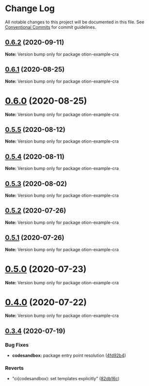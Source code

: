 # Change Log

All notable changes to this project will be documented in this file.
See [Conventional Commits](https://conventionalcommits.org) for commit guidelines.

## [0.6.2](https://github.com/kripod/otion/compare/v0.6.1...v0.6.2) (2020-09-11)

**Note:** Version bump only for package otion-example-cra

## [0.6.1](https://github.com/kripod/otion/compare/v0.6.0...v0.6.1) (2020-08-25)

**Note:** Version bump only for package otion-example-cra

# [0.6.0](https://github.com/kripod/otion/compare/v0.5.5...v0.6.0) (2020-08-25)

**Note:** Version bump only for package otion-example-cra

## [0.5.5](https://github.com/kripod/otion/compare/v0.5.4...v0.5.5) (2020-08-12)

**Note:** Version bump only for package otion-example-cra

## [0.5.4](https://github.com/kripod/otion/compare/v0.5.3...v0.5.4) (2020-08-11)

**Note:** Version bump only for package otion-example-cra

## [0.5.3](https://github.com/kripod/otion/compare/v0.5.2...v0.5.3) (2020-08-02)

**Note:** Version bump only for package otion-example-cra

## [0.5.2](https://github.com/kripod/otion/compare/v0.5.1...v0.5.2) (2020-07-26)

**Note:** Version bump only for package otion-example-cra

## [0.5.1](https://github.com/kripod/otion/compare/v0.5.0...v0.5.1) (2020-07-26)

**Note:** Version bump only for package otion-example-cra

# [0.5.0](https://github.com/kripod/otion/compare/v0.4.0...v0.5.0) (2020-07-23)

**Note:** Version bump only for package otion-example-cra

# [0.4.0](https://github.com/kripod/otion/compare/v0.3.4...v0.4.0) (2020-07-22)

**Note:** Version bump only for package otion-example-cra

## [0.3.4](https://github.com/kripod/otion/compare/v0.3.3...v0.3.4) (2020-07-19)

### Bug Fixes

- **codesandbox:** package entry point resolution ([4fd92b4](https://github.com/kripod/otion/commit/4fd92b4d6bf8eccb3be235cf779aa87338307ec3))

### Reverts

- "ci(codesandbox): set templates explicitly" ([82db16c](https://github.com/kripod/otion/commit/82db16ca1d97d742f1a81b17db1bf1bc3c44f1e7))
